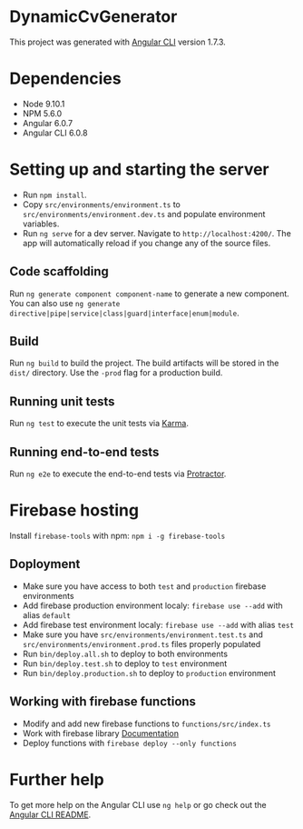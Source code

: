 # DynamicCvGenerator

This project was generated with [Angular CLI](https://github.com/angular/angular-cli) version 1.7.3.

# Dependencies

* Node 9.10.1
* NPM 5.6.0
* Angular 6.0.7
* Angular CLI 6.0.8


# Setting up and starting the server

* Run `npm install`.
* Copy `src/environments/environment.ts` to `src/environments/environment.dev.ts` and populate environment variables.
* Run `ng serve` for a dev server. Navigate to `http://localhost:4200/`. The app will automatically reload if you change any of the source files.

## Code scaffolding

Run `ng generate component component-name` to generate a new component. You can also use `ng generate directive|pipe|service|class|guard|interface|enum|module`.

## Build

Run `ng build` to build the project. The build artifacts will be stored in the `dist/` directory. Use the `-prod` flag for a production build.

## Running unit tests

Run `ng test` to execute the unit tests via [Karma](https://karma-runner.github.io).

## Running end-to-end tests

Run `ng e2e` to execute the end-to-end tests via [Protractor](http://www.protractortest.org/).

# Firebase hosting

Install `firebase-tools` with npm: `npm i -g firebase-tools`

## Doployment

* Make sure you have access to both `test` and `production` firebase environments
* Add firebase production environment localy: `firebase use --add` with alias `default`
* Add firebase test environment localy: `firebase use --add` with alias `test`
* Make sure you have `src/environments/environment.test.ts` and `src/environments/environment.prod.ts` files properly populated
* Run `bin/deploy.all.sh` to deploy to both environments
* Run `bin/deploy.test.sh` to deploy to `test` environment
* Run `bin/deploy.production.sh` to deploy to `production` environment

## Working with firebase functions

* Modify and add new firebase functions to `functions/src/index.ts`
* Work with firebase library [Documentation](https://firebase.google.com/docs/firestore/quickstart)
* Deploy functions with `firebase deploy --only functions`

# Further help

To get more help on the Angular CLI use `ng help` or go check out the [Angular CLI README](https://github.com/angular/angular-cli/blob/master/README.md).
